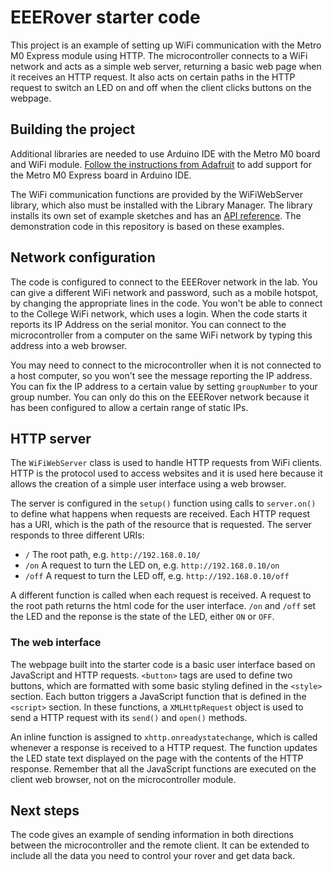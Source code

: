 # EEERover starter code

This project is an example of setting up WiFi communication with the Metro M0 Express module using HTTP.
The microcontroller connects to a WiFi network and acts as a simple web server, returning a basic web page when it receives an HTTP request.
It also acts on certain paths in the HTTP request to switch an LED on and off when the client clicks buttons on the webpage.

## Building the project

Additional libraries are needed to use Arduino IDE with the Metro M0 board and WiFi module. [Follow the instructions from Adafruit](https://learn.adafruit.com/adafruit-metro-m0-express/arduino-ide-setup) to add support for the Metro M0 Express board in Arduino IDE.
			
The WiFi communication functions are provided by the WiFiWebServer library, which also must be installed with the Library Manager. The library installs its own set of example sketches and has an [API reference](https://github.com/khoih-prog/WiFiWebServer). The demonstration code in this repository is based on these examples.

## Network configuration

The code is configured to connect to the EEERover network in the lab. You can give a different WiFi network and password, such as a mobile hotspot, by changing the appropriate lines in the code. You won't be able to connect to the College WiFi network, which uses a login. When the code starts it reports its IP Address on the serial monitor. You can connect to the microcontroller from a computer on the same WiFi network by typing this address into a web browser.

You may need to connect to the microcontroller when it is not connected to a host computer, so you won't see the message reporting the IP address. You can fix the IP address to a certain value by setting `groupNumber` to your group number. You can only do this on the EEERover network because it has been configured to allow a certain range of static IPs.

## HTTP server

The `WiFiWebServer` class is used to handle HTTP requests from WiFi clients.
HTTP is the protocol used to access websites and it is used here because it allows the creation of a simple user interface using a web browser.

The server is configured in the `setup()` function using calls to `server.on()` to define what happens when requests are received.
Each HTTP request has a URI, which is the path of the resource that is requested. The server responds to three different URIs:
 - `/` The root path, e.g. `http://192.168.0.10/`
 - `/on` A request to turn the LED on, e.g. `http://192.168.0.10/on`
 - `/off` A request to turn the LED off, e.g. `http://192.168.0.10/off`

A different function is called when each request is received. A request to the root path returns the html code for the user interface. `/on` and `/off` set the LED and the reponse is the state of the LED, either `ON` or `OFF`.

### The web interface

The webpage built into the starter code is a basic user interface based on JavaScript and HTTP requests. `<button>` tags are used to define two buttons, which are formatted with some basic styling defined in the `<style>` section. Each button triggers a JavaScript function that is defined in the `<script>` section. In these functions, a `XMLHttpRequest` object is used to send a HTTP request with its `send()` and `open()` methods. 

An inline function is assigned to `xhttp.onreadystatechange`, which is called whenever a response is received to a HTTP request. The function updates the LED state text displayed on the page with the contents of the HTTP response. Remember that all the JavaScript functions are executed on the client web browser, not on the microcontroller module.

## Next steps

The code gives an example of sending information in both directions between the microcontroller and the remote client.
It can be extended to include all the data you need to control your rover and get data back.
